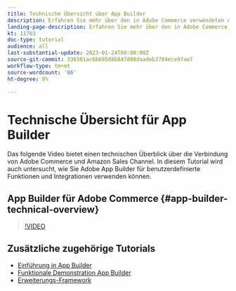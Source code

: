 ```yaml
---
title: Technische Übersicht über App Builder
description: Erfahren Sie mehr über den in Adobe Commerce verwendeten Adobe Developer App Builder mit einer technischen Übersicht
landing-page-description: Erfahren Sie mehr über den in Adobe Commerce verwendeten Adobe Developer App Builder mit einer technischen Übersicht
kt: 11763
doc-type: tutorial
audience: all
last-substantial-update: 2023-01-24T00:00:00Z
source-git-commit: 336581ac6b695d8b847d88daadeb3784ece97ae7
workflow-type: tm+mt
source-wordcount: '86'
ht-degree: 0%

---
```



# Technische Übersicht für App Builder

Das folgende Video bietet einen technischen Überblick über die Verbindung von Adobe Commerce und Amazon Sales Channel. In diesem Tutorial wird auch untersucht, wie Sie Adobe App Builder für benutzerdefinierte Funktionen und Integrationen verwenden können.


## App Builder für Adobe Commerce {#app-builder-technical-overview}

>[!VIDEO](https://video.tv.adobe.com/v/3413512)


## Zusätzliche zugehörige Tutorials

- [Einführung in App Builder](../app-builder/introduction-to-app-builder.md)
- [Funktionale Demonstration App Builder](../app-builder/app-builder-functional-demonstration.md)
- [Erweiterungs-Framework](../app-builder/extensibility-framework-commerce-eventing.md)
